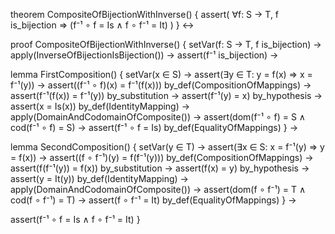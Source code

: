 theorem CompositeOfBijectionWithInverse() {
  assert(
    ∀f: S → T, f is_bijection ⇒
    (f⁻¹ ∘ f = Is ∧ f ∘ f⁻¹ = It)
  )
} ↔

proof CompositeOfBijectionWithInverse() {
  setVar(f: S → T, f is_bijection) →
  apply(InverseOfBijectionIsBijection()) →
  assert(f⁻¹ is_bijection) →
  
  lemma FirstComposition() {
    setVar(x ∈ S) →
    assert(∃y ∈ T: y = f(x) ⇒ x = f⁻¹(y)) →
    assert((f⁻¹ ∘ f)(x) = f⁻¹(f(x))) by_def(CompositionOfMappings) →
    assert(f⁻¹(f(x)) = f⁻¹(y)) by_substitution →
    assert(f⁻¹(y) = x) by_hypothesis →
    assert(x = Is(x)) by_def(IdentityMapping) →
    apply(DomainAndCodomainOfComposite()) →
    assert(dom(f⁻¹ ∘ f) = S ∧ cod(f⁻¹ ∘ f) = S) →
    assert(f⁻¹ ∘ f = Is) by_def(EqualityOfMappings)
  } →

  lemma SecondComposition() {
    setVar(y ∈ T) →
    assert(∃x ∈ S: x = f⁻¹(y) ⇒ y = f(x)) →
    assert((f ∘ f⁻¹)(y) = f(f⁻¹(y))) by_def(CompositionOfMappings) →
    assert(f(f⁻¹(y)) = f(x)) by_substitution →
    assert(f(x) = y) by_hypothesis →
    assert(y = It(y)) by_def(IdentityMapping) →
    apply(DomainAndCodomainOfComposite()) →
    assert(dom(f ∘ f⁻¹) = T ∧ cod(f ∘ f⁻¹) = T) →
    assert(f ∘ f⁻¹ = It) by_def(EqualityOfMappings)
  } →

  assert(f⁻¹ ∘ f = Is ∧ f ∘ f⁻¹ = It)
}